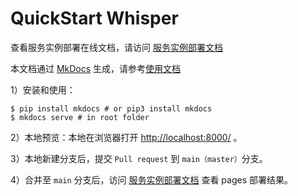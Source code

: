 # QuickStart Whisper

查看服务实例部署在线文档，请访问 [服务实例部署文档](https://aliyun-computenest.github.io/quickstart-openapi-whisper)

本文档通过 [MkDocs](https://github.com/mkdocs/mkdocs) 生成，请参考[使用文档](https://www.mkdocs.org/getting-started/#installation) 

1）安装和使用：

```shell
$ pip install mkdocs # or pip3 install mkdocs
$ mkdocs serve # in root folder
```
2）本地预览：本地在浏览器打开 [http://localhost:8000/](http://localhost:8000/) 。

3）本地新建分支后，提交 `Pull request` 到 `main（master）`分支。

4）合并至 `main` 分支后，访问 [服务实例部署文档](https://aliyun-computenest.github.io/quickstart-openapi-whisper) 查看 pages 部署结果。
